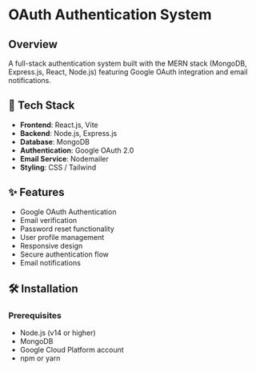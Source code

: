 # OAuth Authentication System

## Overview
A full-stack authentication system built with the MERN stack (MongoDB, Express.js, React, Node.js) featuring Google OAuth integration and email notifications.

## 🚀 Tech Stack
- **Frontend**: React.js, Vite
- **Backend**: Node.js, Express.js
- **Database**: MongoDB
- **Authentication**: Google OAuth 2.0
- **Email Service**: Nodemailer
- **Styling**: CSS / Tailwind

## ✨ Features
- Google OAuth Authentication
- Email verification
- Password reset functionality
- User profile management
- Responsive design
- Secure authentication flow
- Email notifications

## 🛠️ Installation

### Prerequisites
- Node.js (v14 or higher)
- MongoDB
- Google Cloud Platform account
- npm or yarn
